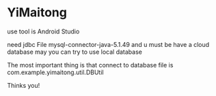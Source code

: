 # YiMaitong
use tool is Android Studio 

need jdbc File  mysql-connector-java-5.1.49 and u must be have a cloud database may you can try to use local database

The most important thing is that connect to database file is com.example.yimaitong.util.DBUtil

Thinks you!
